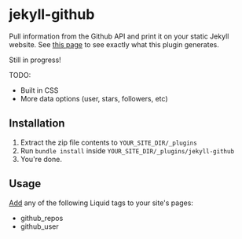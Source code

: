 # jekyll-github

Pull information from the Github API and print it on your static Jekyll website.  See [this page](http://ryanpriebe.com/projects) to see exactly what this plugin generates.

Still in progress!

TODO:
* Built in CSS
* More data options (user, stars, followers, etc)

## Installation

1. Extract the zip file contents to `YOUR_SITE_DIR/_plugins`
2. Run `bundle install` inside `YOUR_SITE_DIR/_plugins/jekyll-github`
3. You're done.

## Usage

[Add](http://jekyllrb.com/docs/plugins/#tags) any of the following Liquid tags to your site's pages:
* github_repos
* github_user
